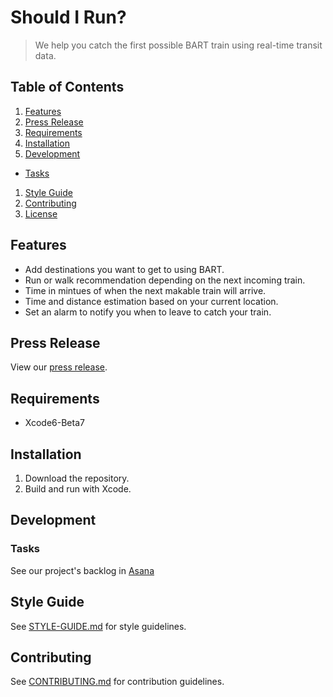 # Should I Run?

> We help you catch the first possible BART train using real-time transit data.

## Table of Contents

1. [Features](#features)
1. [Press Release](#press-release)
1. [Requirements](#requirements)
1. [Installation](#installation)
1. [Development](#development)
  * [Tasks](#tasks)
1. [Style Guide](#style-guide)
1. [Contributing](#contributing)
1. [License](#license)

## Features
* Add destinations you want to get to using BART.
* Run or walk recommendation depending on the next incoming train.
* Time in mintues of when the next makable train will arrive.
* Time and distance estimation based on your current location.
* Set an alarm to notify you when to leave to catch your train.

## Press Release

View our [press release](PRESS-RELEASE.md).

## Requirements

- Xcode6-Beta7

## Installation

1. Download the repository.
2. Build and run with Xcode.

## Development

### Tasks

See our project's backlog in [Asana](https://app.asana.com/0/14550568166029/14550568166029)

## Style Guide

See [STYLE-GUIDE.md](CONTRIBUTING.md) for style guidelines.

## Contributing

See [CONTRIBUTING.md](CONTRIBUTING.md) for contribution guidelines.
